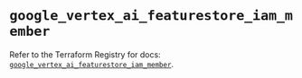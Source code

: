 # `google_vertex_ai_featurestore_iam_member`

Refer to the Terraform Registry for docs: [`google_vertex_ai_featurestore_iam_member`](https://registry.terraform.io/providers/hashicorp/google-beta/6.12.0/docs/resources/google_vertex_ai_featurestore_iam_member).

